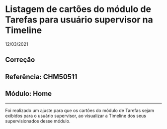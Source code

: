 # Listagem de cartões do módulo de Tarefas para usuário supervisor na Timeline
12/03/2021
## Correção
## Referência: CHM50511
## Módulo: Home
***

Foi realizado um ajuste para que os cartões do módulo de Tarefas sejam exibidos para o usuário supervisor, ao visualizar a Timeline dos seus supervisionados desse módulo.
